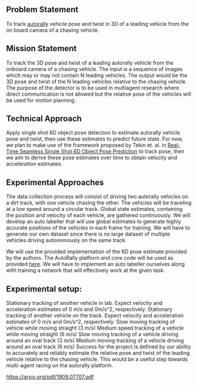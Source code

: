 ## Problem Statement
To track [autorally](https://arxiv.org/pdf/1806.00678.pdf) vehicle pose and twist in 3D of a leading vehicle from the on board camera of a chasing vehicle.

## Mission Statement
To track the 3D pose and twist of  a leading autorally vehicle from the onboard camera of a chasing vehicle. The input is a sequence of images which may or may not contain N leading vehicles. The output would be the 3D pose and twist of the N leading vehicles relative to the chasing vehicle. The purpose of the detector is to be used in multiagent research where direct communication is not allowed but the relative pose of the vehicles will be used for motion planning.

## Technical Approach
Apply single shot 6D object pose detection to estimate autorally vehicle pose and twist, then use these estimates to predict future state. For now, we plan to make use of the framework proposed by Tekin et. al. in [Real-Time Seamless Single Shot 6D Object Pose Prediction](https://arxiv.org/pdf/1711.08848.pdf) to track pose, then we aim to derive these pose estimates over time to obtain velocity and acceleration estimates.


## Experimental Approaches
The data collection process will consist of driving two autorally vehicles on a dirt track, with one vehicle chasing the other. The vehicles will be traveling at a low speed around a circular track. Global state estimates, containing the position and velocity of each vehicle, are gathered continuously. We will develop an auto labeller that will use global estimates to generate highly accurate positions of the vehicles in each frame for training. We will have to generate our own dataset since there is no large dataset of multiple vehicles driving autonomously on the same track.

We will use the provided implementation of the 6D pose estimate provided by the authors. The AutoRally platform and core code will be used as provided [here](https://github.com/AutoRally/autorally). We will have to implement an auto labeller ourselves along with training a network that will effectively work at the given task.

## Experimental setup:
Stationary tracking of another vehicle in lab. Expect velocity and acceleration estimates of 0 m/s and 0m/s^2, respectively.
Stationary tracking of another vehicle on the track. Expect velocity and acceleration estimates of 0 m/s and 0m/s^2, respectively.
Slow moving tracking of vehicle while moving straight (3 m/s)
Medium speed tracking of a vehicle while moving straight (6 m/s)
Slow moving tracking of a vehicle driving around an oval track (3 m/s)
Medium moving tracking of a vehicle driving around an oval track (6 m/s)
Success for the project is defined by our ability to accurately and reliably estimate the relative pose and twist of the leading vehicle relative to the chasing vehicle. This would be a useful step towards multi-agent racing on the autorally platform.

https://arxiv.org/pdf/1909.07707.pdf 
